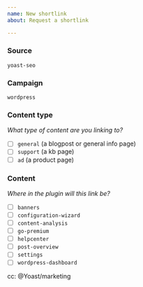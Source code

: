 ```yaml
---
name: New shortlink
about: Request a shortlink

---
```


### Source
`yoast-seo`

### Campaign
`wordpress`

### Content type
 
_What type of content are you linking to?_

- [ ] `general` (a blogpost or general info page)
- [ ] `support` (a kb page)
- [ ] `ad` (a product page)

### Content

_Where in the plugin will this link be?_

- [ ] `banners`
- [ ] `configuration-wizard`
- [ ] `content-analysis`
- [ ] `go-premium`
- [ ] `helpcenter`
- [ ] `post-overview`
- [ ] `settings`
- [ ] `wordpress-dashboard`

cc: @Yoast/marketing
